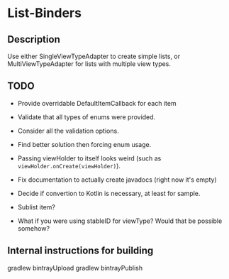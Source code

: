 # List-Binders

## Description

Use either SingleViewTypeAdapter to create simple lists, or MultiViewTypeAdapter for lists with multiple view types.

## TODO

- Provide overridable DefaultItemCallback for each item

- Validate that all types of enums were provided.

- Consider all the validation options.

- Find better solution then forcing enum usage.

- Passing viewHolder to itself looks weird (such as `viewHolder.onCreate(viewHolder)`).

- Fix documentation to actually create javadocs (right now it's empty)

- Decide if convertion to Kotlin is necessary, at least for sample.

- Sublist item?

- What if you were using stableID for viewType? Would that be possible somehow?

## Internal instructions for building

gradlew bintrayUpload
gradlew bintrayPublish